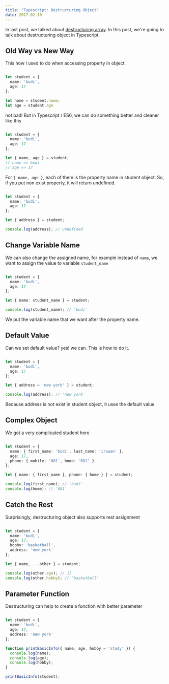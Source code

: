 ```yaml
---
title: "Typescript: Destructuring Object"
date: 2017-02-10
---
```


In last post, we talked about [destructuring array](http://budiirawan.com/typescript-destructuring-array/ "Typescript: Destructuring Array"). In this post, we're going to talk about destructuring object in Typescript.

## Old Way vs New Way

This how I used to do when accessing property in object.

```typescript

let student = {
  name: 'budi',
  age: 17
};

let name = student.name;
let age = student.age
```

not bad! But in Typescript / ES6, we can do something better and cleaner like this

```typescript

let student = {
  name: 'budi',
  age: 17
};

let { name, age } = student;
// name => budi
// age => 17
```

For `{ name, age }`, each of them is the property name in student object. So, if you put non exist property, it will return undefined.

```typescript

let student = {
  name: 'budi',
  age: 17
};

let { address } = student;

console.log(address); // undefined
```

## Change Variable Name

We can also change the assigned name, for example instead of `name`, we want to assign the value to variable `student_name`

```typescript

let student = {
  name: 'budi',
  age: 17
};

let { name: student_name } = student;

console.log(student_name); // 'budi'
```

We put the variable name that we want after the property name.

## Default Value

Can we set default value? yes! we can. This is how to do it.

```typescript

let student = {
  name: 'budi',
  age: 17
};

let { address = 'new york' } = student;

console.log(address); // 'new york'
```

Because address is not exist in student object, it uses the default value.

## Complex Object

We got a very complicated student here

```typescript

let student = {
  name: { first_name: 'budi', last_name: 'irawan' },
  age: 17,
  phone: { mobile: '081', home: '081' }
};

let { name: { first_name }, phone: { home } } = student;

console.log(first_name); // 'budi'
console.log(home); // '081'
```

## Catch the Rest

Surprisingly, destructuring object also supports rest assignment

```typescript

let student = {
  name: 'budi',
  age: 17,
  hobby: 'basketball',
  address: 'new york'
};

let { name, ...other } = student;

console.log(other.age); // 17
console.log(other.hobby); // 'basketball'
```

## Parameter Function

Destructuring can help to create a function with better parameter

```typescript

let student = {
  name: 'budi',
  age: 17,
  address: 'new york'
};

function printBasicInfo({ name, age, hobby = 'study' }) {
  console.log(name);
  console.log(age);
  console.log(hobby);
}

printBasicInfo(student);
```
